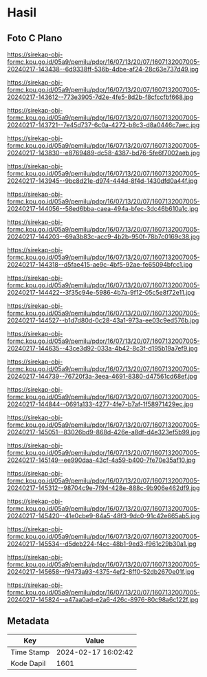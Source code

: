 # Hasil

## Foto C Plano

https://sirekap-obj-formc.kpu.go.id/05a9/pemilu/pdpr/16/07/13/20/07/1607132007005-20240217-143438--6d9338ff-536b-4dbe-af24-28c63e737d49.jpg

https://sirekap-obj-formc.kpu.go.id/05a9/pemilu/pdpr/16/07/13/20/07/1607132007005-20240217-143612--773e3905-7d2e-4fe5-8d2b-f8cfccfbf668.jpg

https://sirekap-obj-formc.kpu.go.id/05a9/pemilu/pdpr/16/07/13/20/07/1607132007005-20240217-143721--7e45d737-6c0a-4272-b8c3-d8a0446c7aec.jpg

https://sirekap-obj-formc.kpu.go.id/05a9/pemilu/pdpr/16/07/13/20/07/1607132007005-20240217-143830--e8769489-dc58-4387-bd76-5fe6f7002aeb.jpg

https://sirekap-obj-formc.kpu.go.id/05a9/pemilu/pdpr/16/07/13/20/07/1607132007005-20240217-143945--9bc8d21e-d974-444d-8f4d-1430dfd0a44f.jpg

https://sirekap-obj-formc.kpu.go.id/05a9/pemilu/pdpr/16/07/13/20/07/1607132007005-20240217-144056--58ed6bba-caea-494a-bfec-3dc46b610a1c.jpg

https://sirekap-obj-formc.kpu.go.id/05a9/pemilu/pdpr/16/07/13/20/07/1607132007005-20240217-144203--69a3b83c-acc9-4b2b-950f-78b7c0169c38.jpg

https://sirekap-obj-formc.kpu.go.id/05a9/pemilu/pdpr/16/07/13/20/07/1607132007005-20240217-144318--d5fae415-ae9c-4bf5-92ae-fe65094bfcc1.jpg

https://sirekap-obj-formc.kpu.go.id/05a9/pemilu/pdpr/16/07/13/20/07/1607132007005-20240217-144422--3f35c94e-5986-4b7a-9f12-05c5e8f72e11.jpg

https://sirekap-obj-formc.kpu.go.id/05a9/pemilu/pdpr/16/07/13/20/07/1607132007005-20240217-144527--b1d7d80d-0c28-43a1-973a-ee03c9ed576b.jpg

https://sirekap-obj-formc.kpu.go.id/05a9/pemilu/pdpr/16/07/13/20/07/1607132007005-20240217-144635--43ce3d92-033a-4b42-8c3f-d195b19a7ef9.jpg

https://sirekap-obj-formc.kpu.go.id/05a9/pemilu/pdpr/16/07/13/20/07/1607132007005-20240217-144739--76720f3a-3eea-4691-8380-d47561cd68ef.jpg

https://sirekap-obj-formc.kpu.go.id/05a9/pemilu/pdpr/16/07/13/20/07/1607132007005-20240217-144844--0691a133-4277-4fe7-b7af-1f58971429ec.jpg

https://sirekap-obj-formc.kpu.go.id/05a9/pemilu/pdpr/16/07/13/20/07/1607132007005-20240217-145051--83026bd9-868d-426e-a8df-d4e323ef5b99.jpg

https://sirekap-obj-formc.kpu.go.id/05a9/pemilu/pdpr/16/07/13/20/07/1607132007005-20240217-145149--ee990daa-43cf-4a59-b400-7fe70e35af10.jpg

https://sirekap-obj-formc.kpu.go.id/05a9/pemilu/pdpr/16/07/13/20/07/1607132007005-20240217-145312--98704c9e-7f94-428e-888c-9b906e462df9.jpg

https://sirekap-obj-formc.kpu.go.id/05a9/pemilu/pdpr/16/07/13/20/07/1607132007005-20240217-145420--41e0cbe9-84a5-48f3-9dc0-91c42e665ab5.jpg

https://sirekap-obj-formc.kpu.go.id/05a9/pemilu/pdpr/16/07/13/20/07/1607132007005-20240217-145534--d5deb224-f4cc-48b1-9ed3-f961c29b30a1.jpg

https://sirekap-obj-formc.kpu.go.id/05a9/pemilu/pdpr/16/07/13/20/07/1607132007005-20240217-145658--f9473a93-4375-4ef2-8ff0-52db2670e01f.jpg

https://sirekap-obj-formc.kpu.go.id/05a9/pemilu/pdpr/16/07/13/20/07/1607132007005-20240217-145824--a47aa0ad-e2a6-426c-8976-80c98a6c122f.jpg


## Metadata

| Key        | Value               |
| ---------- | ------------------- |
| Time Stamp | 2024-02-17 16:02:42 |
| Kode Dapil | 1601                |



